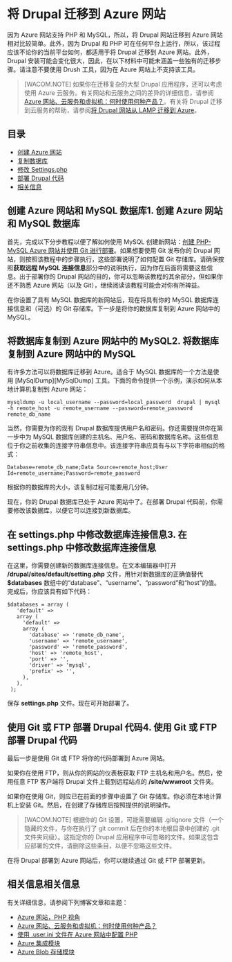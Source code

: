 <properties linkid="migrating-drupal-to-azure-websites" urlDisplayName="Migrating Drupal to Azure Web Sites" pageTitle="Migrating Drupal to Azure Web Sites" metaKeywords="Drupal, PHP, Web Sites" description="Migrate a Drupal PHP site to Azure Web Sites." metaCanonical="" services="web-sites" documentationCenter="PHP" title="Migrating Drupal to Azure Web Sites" authors="jroth" solutions="" manager="paulettm" editor="mollybos" />
<tags ms.service="web-sites"
    ms.date="11/11/2014"
    wacn.date=""
    />

# 将 Drupal 迁移到 Azure 网站

因为 Azure 网站支持 PHP 和 MySQL，所以，将 Drupal 网站迁移到 Azure 网站相对比较简单。此外，因为 Drupal 和 PHP 可在任何平台上运行，所以，该过程应该不论你的当前平台如何，都适用于将 Drupal 迁移到 Azure 网站。此外，Drupal 安装可能会变化很大，因此，在以下材料中可能未涵盖一些独有的迁移步骤。请注意不要使用 Drush 工具，因为在 Azure 网站上不支持该工具。

> [WACOM.NOTE]
> 如果你在迁移复杂的大型 Drupal 应用程序，还可以考虑使用 Azure 云服务。有关网站和云服务之间的差异的详细信息，请参阅 [Azure 网站、云服务和虚拟机：何时使用何种产品？][Azure 网站、云服务和虚拟机：何时使用何种产品？]。有关将 Drupal 迁移到云服务的帮助，请参阅[将 Drupal 网站从 LAMP 迁移到 Azure][将 Drupal 网站从 LAMP 迁移到 Azure]。

## 目录

-   [创建 Azure 网站][创建 Azure 网站]
-   [复制数据库][复制数据库]
-   [修改 Settings.php][修改 Settings.php]
-   [部署 Drupal 代码][部署 Drupal 代码]
-   [相关信息][相关信息]

## <a name="create-siteanddb"></a><span class="short-header">创建 Azure 网站和 MySQL 数据库</span>1. 创建 Azure 网站和 MySQL 数据库

首先，完成以下分步教程以便了解如何使用 MySQL 创建新网站：[创建 PHP-MySQL Azure 网站并使用 Git 进行部署][创建 PHP-MySQL Azure 网站并使用 Git 进行部署]。如果想要使用 Git 发布你的 Drupal 网站，则按照该教程中的步骤执行，这些部署说明了如何配置 Git 存储库。请确保按照**获取远程 MySQL 连接信息**部分中的说明执行，因为你在后面将需要这些信息。出于部署你的 Drupal 网站的目的，你可以忽略该教程的其余部分，但如果你还不熟悉 Azure 网站（以及 Git），继续阅读该教程可能会对你有所裨益。

在你设置了具有 MySQL 数据库的新网站后，现在将具有你的 MySQL 数据库连接信息和（可选）的 Git 存储库。下一步是将你的数据库复制到 Azure 网站中的 MySQL。

## <a name="copy-database"></a><span class="short-header">将数据库复制到 Azure 网站中的 MySQL</span>2. 将数据库复制到 Azure 网站中的 MySQL

有许多方法可以将数据库迁移到 Azure。适合于 MySQL 数据库的一个方法是使用 [MySqlDump][MySqlDump] 工具。下面的命令提供一个示例，演示如何从本地计算机复制到 Azure 网站：

    mysqldump -u local_username --password=local_password  drupal | mysql -h remote_host -u remote_username --password=remote_password remote_db_name

当然，你需要为你的现有 Drupal 数据库提供用户名和密码。你还需要提供你在第一步中为 MySQL 数据库创建的主机名、用户名、密码和数据库名称。这些信息位于你之前收集的连接字符串信息中。该连接字符串应具有与以下字符串相似的格式：

    Database=remote_db_name;Data Source=remote_host;User Id=remote_username;Password=remote_password

根据你的数据库的大小，该复制过程可能要用几分钟。

现在，你的 Drupal 数据库已处于 Azure 网站中了。在部署 Drupal 代码前，你需要修改该数据库，以便它可以连接到新数据库。

## <a name="modify-settingsphp"></a><span class="short-header">在 settings.php 中修改数据库连接信息</span>3. 在 settings.php 中修改数据库连接信息

在这里，你需要创建新的数据库连接信息。在文本编辑器中打开 **/drupal/sites/default/setting.php** 文件，用针对新数据库的正确值替代 **$databases** 数组中的“database”、“username”、“password”和“host”的值。完成后，你应该具有如下代码：

    $databases = array (
       'default' => 
       array (
         'default' => 
         array (
           'database' => 'remote_db_name',
           'username' => 'remote_username',
           'password' => 'remote_password',
           'host' => 'remote_host',
           'port' => '',
           'driver' => 'mysql',
           'prefix' => '',
         ),
       ),
     );

保存 **settings.php** 文件。现在可开始部署了。

## <a name="deploy-drupalcode"></a><span class="short-header">使用 Git 或 FTP 部署 Drupal 代码</span>4. 使用 Git 或 FTP 部署 Drupal 代码

最后一步是使用 Git 或 FTP 将你的代码部署到 Azure 网站。

如果你在使用 FTP，则从你的网站的仪表板获取 FTP 主机名和用户名。然后，使用任意 FTP 客户端将 Drupal 文件上载到远程站点的 **/site/wwwroot** 文件夹。

如果你在使用 Git，则应已在前面的步骤中设置了 Git 存储库。你必须在本地计算机上安装 Git。然后，在创建了存储库后按照提供的说明操作。

> [WACOM.NOTE]
> 根据你的 Git 设置，可能需要编辑 .gitignore 文件（一个隐藏的文件，与你在执行了 git commit 后在你的本地根目录中创建的 .git 文件夹同级）。这指定你的 Drupal 应用程序中可忽略的文件。如果这包含应部署的文件，请删除这些条目，以便不忽略这些文件。

在将 Drupal 部署到 Azure 网站后，你可以继续通过 Git 或 FTP 部署更新。

## <a name="related-information"></a><span class="short-header">相关信息</span>相关信息

有关详细信息，请参阅下列博客文章和主题：

-   [Azure 网站，PHP 视角][Azure 网站，PHP 视角]
-   [Azure 网站、云服务和虚拟机：何时使用何种产品？][Azure 网站、云服务和虚拟机：何时使用何种产品？]
-   [使用 .user.ini 文件在 Azure 网站中配置 PHP][使用 .user.ini 文件在 Azure 网站中配置 PHP]
-   [Azure 集成模块][Azure 集成模块]
-   [Azure Blob 存储模块][Azure Blob 存储模块]

  [Azure 网站、云服务和虚拟机：何时使用何种产品？]: /zh-cn/documentation/articles/choose-web-site-cloud-service-vm/
  [将 Drupal 网站从 LAMP 迁移到 Azure]: http://blogs.msdn.com/b/brian_swan/archive/2012/03/19/azure-real-world-migrating-drupal-from-lamp-to-windows-azure.aspx
  [创建 Azure 网站]: #create-siteanddb
  [复制数据库]: #copy-database
  [修改 Settings.php]: #modify-settingsphp
  [部署 Drupal 代码]: #deploy-drupalcode
  [相关信息]: #related-information
  [创建 PHP-MySQL Azure 网站并使用 Git 进行部署]: /zh-cn/documentation/articles/web-sites-php-mysql-deploy-use-git/
  [Azure 网站，PHP 视角]: http://blogs.msdn.com/b/silverlining/archive/2012/06/12/windows-azure-websites-a-php-perspective.aspx
  [使用 .user.ini 文件在 Azure 网站中配置 PHP]: http://blogs.msdn.com/b/silverlining/archive/2012/07/10/configuring-php-in-windows-azure-websites-with-user-ini-files.aspx
  [Azure 集成模块]: https://drupal.org/project/azure_auth
  [Azure Blob 存储模块]: https://drupal.org/project/azure_blob
